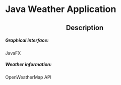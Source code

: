 <h1>Java Weather Application</h1>
<h2 align="center">Description</h2>

<h5>Graphical interface:</h5> JavaFX
<h5>Weather information:</h5> OpenWeatherMap API
